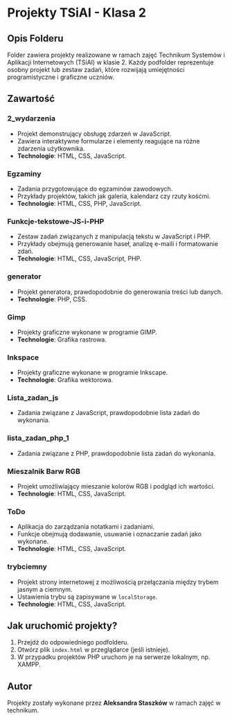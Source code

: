 # Projekty TSiAI - Klasa 2

## Opis Folderu

Folder zawiera projekty realizowane w ramach zajęć Technikum Systemów i Aplikacji Internetowych (TSiAI) w klasie 2. Każdy podfolder reprezentuje osobny projekt lub zestaw zadań, które rozwijają umiejętności programistyczne i graficzne uczniów.

## Zawartość

### 2_wydarzenia

- Projekt demonstrujący obsługę zdarzeń w JavaScript.
- Zawiera interaktywne formularze i elementy reagujące na różne zdarzenia użytkownika.
- **Technologie**: HTML, CSS, JavaScript.

### Egzaminy

- Zadania przygotowujące do egzaminów zawodowych.
- Przykłady projektów, takich jak galeria, kalendarz czy rzuty kośćmi.
- **Technologie**: HTML, CSS, PHP, JavaScript.

### Funkcje-tekstowe-JS-i-PHP

- Zestaw zadań związanych z manipulacją tekstu w JavaScript i PHP.
- Przykłady obejmują generowanie haseł, analizę e-maili i formatowanie zdań.
- **Technologie**: HTML, CSS, JavaScript, PHP.

### generator

- Projekt generatora, prawdopodobnie do generowania treści lub danych.
- **Technologie**: PHP, CSS.

### Gimp

- Projekty graficzne wykonane w programie GIMP.
- **Technologie**: Grafika rastrowa.

### Inkspace

- Projekty graficzne wykonane w programie Inkscape.
- **Technologie**: Grafika wektorowa.

### Lista_zadan_js

- Zadania związane z JavaScript, prawdopodobnie lista zadań do wykonania.

### lista_zadan_php_1

- Zadania związane z PHP, prawdopodobnie lista zadań do wykonania.

### Mieszalnik Barw RGB

- Projekt umożliwiający mieszanie kolorów RGB i podgląd ich wartości.
- **Technologie**: HTML, CSS, JavaScript.

### ToDo

- Aplikacja do zarządzania notatkami i zadaniami.
- Funkcje obejmują dodawanie, usuwanie i oznaczanie zadań jako wykonane.
- **Technologie**: HTML, CSS, JavaScript.

### trybciemny

- Projekt strony internetowej z możliwością przełączania między trybem jasnym a ciemnym.
- Ustawienia trybu są zapisywane w `localStorage`.
- **Technologie**: HTML, CSS, JavaScript.

## Jak uruchomić projekty?

1. Przejdź do odpowiedniego podfolderu.
2. Otwórz plik `index.html` w przeglądarce (jeśli istnieje).
3. W przypadku projektów PHP uruchom je na serwerze lokalnym, np. XAMPP.

## Autor

Projekty zostały wykonane przez **Aleksandra Staszków** w ramach zajęć w technikum.
